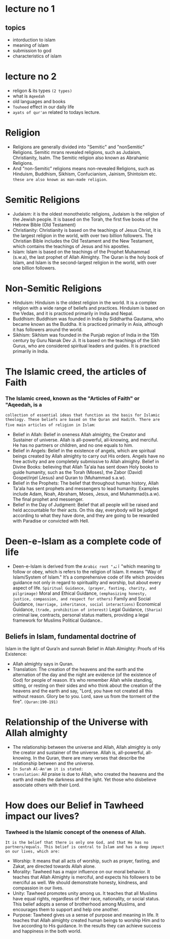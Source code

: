 # lecture no 1
## topics 
* intorduction to islam
* meaning of islam
* submission to god
* characteristics of islam 
# lecture no 2
* religon & its types `(2 types)`
* what is `Aqeedah`
* old languages and books
* `Touheed` effect in our daily life
* `ayats of qur'an` related to todays lecture.

# Religion
* Religions are generally divided into "Semitic" and "nonSemitic" Religions. Semitic mrans revealed religions, such as
Judaism, Christianity, Isalm. The Semitic religion also known as
Abrahamic Religions.
* And "non-Semitic” religions means non-revealed Religions,
such as Hinduism, Buddhism, Sikhism, Confucianism, Jainism,
Shintoism etc. `these are also known as man-made religion`.
# Semitic Religions
* Judaism:
it is the oldest monotheistic religions, Judaism is the religion of the Jewish people. It
is based on the Torah, the first five books of the Hebrew Bible (Old Testament)
* Christianity:
Christianity is based on the teachings of Jesus Christ, It is the largest religion in
the world, with over two billion followers. The Christian Bible includes the Old
Testament and the New Testament, which contains the teachings of Jesus and his
apostles.
* Islam:
Islam is based on the teachings of the Prophet Muhammad (s.w.a), the last prophet of
Allah Almighty. The Quran is the holy book of Islam, and Islam is the second-largest
religion in the world, with over one billion followers.
# Non-Semitic Religions
* Hinduism: Hinduism is the oldest religion in the world. It is a complex
religion with a wide range of beliefs and practices. Hinduism is based
on the Vedas, and it is practiced primarily in India and Nepal.
* Buddhism: Buddhism was founded in India by Siddhartha Gautama,
who became known as the Buddha. It is practiced primarily in Asia,
although it has followers around the world.
* Sikhism: Sikhism was founded in the Punjab region of India in the
15th century by Guru Nanak Dev Ji. It is based on the teachings of the
Sikh Gurus, who are considered spiritual leaders and guides. It is
practiced primarily in India.

# The Islamic creed, the articles of Faith
### The Islamic creed, known as the "Articles of Faith" or "Aqeedah, is a
`collection of essential ideas that function as the basis for Islamic theology.
These beliefs are based on the Quran and Hadith. There are five main
articles of religion in Islam`:
* Belief in Allah: Belief in oneness Allah almighty, the Creator and
Sustainer of universe. Allah is all-powerful, all-knowing, and merciful.
He has no partners or children, and no one equals to him.
* Belief in Angels: Belief in the existence of angels, which are spiritual
beings created by Allah almighty to carry out His orders. Angels have
no free activity and are completely submissive to Allah almighty.
Belief in Divine Books: believing that Allah Ta'ala has sent down Holy
books to guide humanity, such as the Torah (Moses), the Zabor (David)
Gospel/injel (Jesus) and Quran to (Muhammad s.a.w).
* Belief in the Prophets: The belief that throughout human history, Allah
Ta'ala has sent prophets and messengers to lead humanity. Examples
include Adam, Noah, Abraham, Moses, Jesus, and Muhammad(s.a.w).
The final prophet and messenger.
* Belief in the Day of Judgment: Belief that all people will be raised and
held accountable for their acts. On this day, everybody will be judged
according to what they have done, and they are going to be rewarded
with Paradise or convicted with Hell.
# Deen-e-Islam as a complete code of life
* Deen-e-Islam is derived from the `Arabic root "اَنَد` "which meaning to
follow or obey, which is refers to the religion of Islam. It means "Way
of Islam/System of Islam." It’s a comprehensive code of life which
provides guidance not only in regard to spirituality and worship, but
about every aspect of life. `Spiritual Guidance, (prayer, fasting, charity,
and pilgrimage)` Moral and Ethical Guidance, `(emphasizing honesty,
justice, compassion, and respect for others)` Family and Social
Guidance, `(marriage, inheritance, social interactions)` Economical
Guidance, `(trade, prohibition of interest)` Legal Guidance, `(Sharia)`
criminal law, contracts, personal status matters, providing a legal
framework for Muslims Political Guidance..
## Beliefs in Islam, fundamental doctrine of
Islam in the light of Qura’n and sunnah
Belief in Allah Almighty: Proofs of His Existence:
* Allah almighty says in Quran.
* Translation: The creation of the heavens and the earth and the alternation of the day
and the night are evidence (of the existence of God) for people of reason. It’s
who remember Allah while standing, sitting, or resting on their sides and who
think about the creation of the heavens and the earth and say, "Lord, you have
not created all this without reason. Glory be to you. Lord, save us from the
torment of the fire". `(Quran:190-191)`
# Relationship of the Universe with Allah almighty
* The relationship between the universe and Allah, Allah almighty is
only the creator and sustainer of the universe. Allah is, all-powerful,
all-knowing. In the Quran, there are many verses that describe the
relationship between and the universe.
* `In Surah Al-An'am it is stated:`
* `translation:` All praise is due to Allah, who created the heavens and the earth and
made the darkness and the light. Yet those who disbelieve associate
others with their Lord.
# How does our Belief in Tawheed impact our lives?
### Tawheed is the Islamic concept of the oneness of Allah. 
`It is the belief that there is only one God, and that He has no partners/equals. This belief is
central to Islam and has a deep impact on our lives, which are:`
* Worship: It means that all acts of worship, such as prayer, fasting, and
Zakat, are directed towards Allah alone.
* Morality: Tawheed has a major influence on our moral behavior.
It teaches that Allah Almighty is merciful, and expects his
followers to be merciful as well. We should demonstrate honesty,
kindness, and compassion in our lives.
* Unity: Tawheed promotes unity among us. It teaches that all Muslims
have equal rights, regardless of their race, nationality, or social status.
This belief adopts a sense of brotherhood among Muslims, and
encourages them to support and help one another.
* Purpose: Tawheed gives us a sense of purpose and meaning in life. It
teaches that Allah almighty created human beings to worship Him and
to live according to His guidance. In the results they can achieve
success and happiness in the both world.
